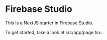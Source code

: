 # Firebase Studio

This is a NextJS starter in Firebase Studio.

To get started, take a look at src/app/page.tsx.
             